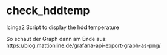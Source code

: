 # check_hddtemp

Icinga2 Script to display the hdd temperature

So schaut der Graph dann am Ende aus:
https://blog.mattionline.de/grafana-api-export-graph-as-png/
